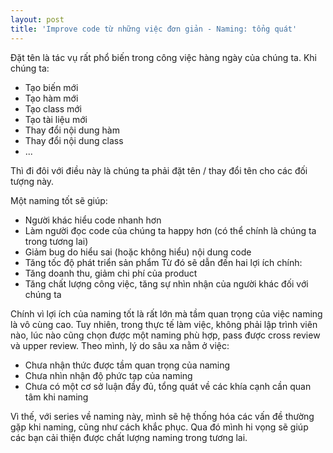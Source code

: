 ```yaml
---
layout: post
title: 'Improve code từ những việc đơn giản - Naming: tổng quát'
---
```


Đặt tên là tác vụ rất phổ biến trong công việc hàng ngày của chúng ta. Khi chúng ta:
- Tạo biến mới
- Tạo hàm mới
- Tạo class mới
- Tạo tài liệu mới
- Thay đổi nội dung hàm
- Thay đổi nội dung class
- ...

Thì đi đôi với điều này là chúng ta phải đặt tên / thay đổi tên cho các đối tượng này.

Một naming tốt sẽ giúp:
- Người khác hiểu code nhanh hơn
- Làm người đọc code của chúng ta happy hơn (có thể chính là chúng ta trong tương lai)
- Giảm bug do hiểu sai (hoặc không hiểu) nội dung code
- Tăng tốc độ phát triển sản phẩm
Từ đó sẽ dẫn đến hai lợi ích chính:
- Tăng doanh thu, giảm chi phí của product
- Tăng chất lượng công việc, tăng sự nhìn nhận của người khác đối với chúng ta

Chính vì lợi ích của naming tốt là rất lớn mà tầm quan trọng của việc naming là vô cùng cao.
Tuy nhiên, trong thực tế làm việc, không phải lập trình viên nào, lúc nào cũng chọn được một naming phù hợp, pass được cross review và upper review.
Theo mình, lý do sâu xa nằm ở việc:
- Chưa nhận thức được tầm quan trọng của naming
- Chưa nhìn nhận độ phức tạp của naming
- Chưa có một cơ sở luận đầy đủ, tổng quát về các khía cạnh cần quan tâm khi naming

Vì thế, với series về naming này, mình sẽ hệ thống hóa các vấn đề thường gặp khi naming, cũng như cách khắc phục. Qua đó mình hi vọng sẽ giúp các bạn cải thiện được chất lượng naming trong tương lai.